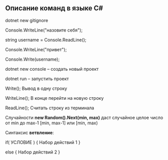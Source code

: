 ## Описание команд в языке С#

dotnet new gitignore

Console.WriteLine("назовите себя");

string username = Console.ReadLine();

Console.WriteLine("привет");

Console.Write(username);

dotnet new console – создать новый проект 

dotnet run – запустить проект

Write(); Вывод в одну строку 

WriteLine(); В конце перейти на новую строку 

ReadLine(); Считать строку из терминала

Случайности **new Random().Next(min, max)** даст случайное целое число от min до max-1 [min, max-1] или [min, max)

Синтаксис **ветвление**: 

if( УСЛОВИЕ ) 
{  Набор действий 1 } 

else 
{  Набор действий 2 }



